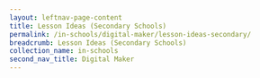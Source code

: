 ```yaml
---
layout: leftnav-page-content
title: Lesson Ideas (Secondary Schools)
permalink: /in-schools/digital-maker/lesson-ideas-secondary/
breadcrumb: Lesson Ideas (Secondary Schools)
collection_name: in-schools
second_nav_title: Digital Maker
---
```


